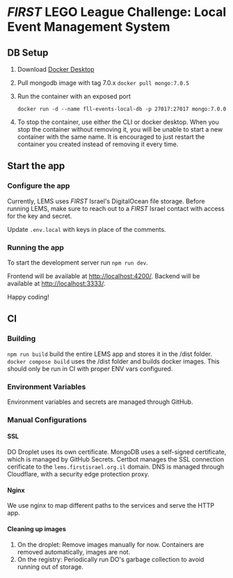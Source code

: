 # _FIRST_ LEGO League Challenge: Local Event Management System

## DB Setup

1. Download [Docker Desktop](https://www.docker.com/products/docker-desktop/)

2. Pull mongodb image with tag 7.0.x
   `docker pull mongo:7.0.5`

3. Run the container with an exposed port

   `docker run -d --name fll-events-local-db -p 27017:27017 mongo:7.0.0`

4. To stop the container, use either the CLI or docker desktop.
   When you stop the container without removing it, you will be unable to start a new container with the same name.
   It is encouraged to just restart the container you created instead of removing it every time.

## Start the app

### Configure the app

Currently, LEMS uses _FIRST_ Israel's DigitalOcean file storage. Before running LEMS,
make sure to reach out to a _FIRST_ Israel contact with access for the key and secret.

Update `.env.local` with keys in place of the comments.

### Running the app

To start the development server run `npm run dev`.

Frontend will be available at <http://localhost:4200/>.
Backend will be available at <http://localhost:3333/>.

Happy coding!

## CI

### Building

`npm run build` build the entire LEMS app and stores it in the /dist folder.
`docker compose build` uses the /dist folder and builds docker images. This should only be run in CI with proper ENV vars configured.

### Environment Variables

Environment variables and secrets are managed through GitHub.

### Manual Configurations

#### SSL

DO Droplet uses its own certificate.
MongoDB uses a self-signed certificate, which is managed by GitHub Secrets.
Certbot manages the SSL connection cerificate to the `lems.firstisrael.org.il` domain. DNS is managed through Cloudflare, with a security edge protection proxy.

#### Nginx

We use nginx to map different paths to the services and serve the HTTP app.

#### Cleaning up images

1. On the droplet: Remove images manually for now. Containers are removed automatically, images are not.
2. On the registry: Periodically run DO's garbage collection to avoid running out of storage.
